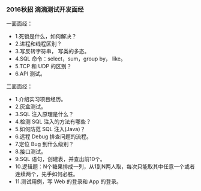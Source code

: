 ### 2016秋招 滴滴测试开发面经 ###

一面面经：
* 1.死锁是什么，如何解决？
* 2.进程和线程区别？
* 3.写反转字符串， 写类的多态。
* 4.SQL 命令：select，sum，group by， like。
* 5.TCP 和 UDP 的区别？
* 6.API 测试。

二面面经：
* 1.介绍实习项目经历。
* 2.灰盒测试。
* 3.SQL 注入原理是什么？
* 4.检测 SQL 注入的方法有哪些？
* 5.如何防范 SQL 注入(Java)？
* 6.远程 Debug 排查问题的流程。
* 7.定位 Bug 到什么级别？
* 8.接口测试。
* 9.SQL 语句，创建表，并查出前10个。
* 10.逻辑题：N个糖果排成一列，从1到N两人取，每次只能取其中任意一个或者连续两个，先手如何必胜。
* 11.测试用例，写 Web 的登录和 App 的登录。 
